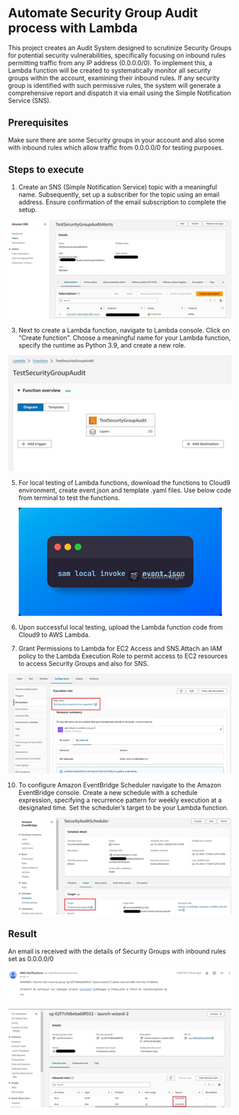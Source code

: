 
# Automate Security Group Audit process with Lambda 

This project creates an Audit System designed to scrutinize Security Groups for potential security vulnerabilities, specifically focusing on inbound rules permitting traffic from any IP address (0.0.0.0/0). To implement this, a Lambda function will be created to systematically monitor all security groups within the account, examining their inbound rules. If any security group is identified with such permissive rules, the system will generate a comprehensive report and dispatch it via email using the Simple Notification Service (SNS).

## Prerequisites

Make sure there are some Security groups in your account and also some with inbound rules which allow traffic from 0.0.0.0/0 for testing purposes.

## Steps to execute

1.	Create an SNS (Simple Notification Service) topic with a meaningful name. Subsequently, set up a subscriber for the topic using an email address. Ensure confirmation of the email subscription to complete the setup.

   ![alt text](https://github.com/pratheekshavrao/Automate_SecurityGroupAudit_Lambda/blob/master/images/Sns_topic_created.jpg)

3.	Next to create a Lambda function,  navigate to Lambda console. Click on "Create function". Choose a meaningful name for your Lambda function, specify the runtime as Python 3.9, and create a new role.

   ![alt text](https://github.com/pratheekshavrao/Automate_SecurityGroupAudit_Lambda/blob/master/images/Lambda_created.jpg)

5. For local testing of Lambda functions, download the functions to Cloud9 environment, create event.json and template .yaml files. Use below code from terminal to test the functions.

   ![alt text](https://github.com/pratheekshavrao/Automate_SecurityGroupAudit_Lambda/blob/master/images/Local_invoke_command.jpeg)

7. Upon successful local testing, upload the Lambda function code from Cloud9 to AWS Lambda.

8.	Grant Permissions to Lambda for EC2 Access and SNS.Attach an IAM policy to the Lambda Execution Role to permit access to EC2 resources to access Security Groups and also for SNS.

   ![alt text](https://github.com/pratheekshavrao/Automate_SecurityGroupAudit_Lambda/blob/master/images/Execution_role_lambda.jpg)

10.	To configure Amazon EventBridge Scheduler navigate to the Amazon EventBridge console.  Create a new schedule with a schedule expression, specifying a recurrence pattern for weekly execution at a designated time. Set the scheduler’s target to be your Lambda function.

    ![alt text](https://github.com/pratheekshavrao/Automate_SecurityGroupAudit_Lambda/blob/master/images/Event_bridge_schedule_created.jpg)

## Result

An email is received with the details of Security Groups with inbound rules set as 0.0.0.0/0

![alt text](https://github.com/pratheekshavrao/Automate_SecurityGroupAudit_Lambda/blob/master/images/Email_received.jpg)

![alt text](https://github.com/pratheekshavrao/Automate_SecurityGroupAudit_Lambda/blob/master/images/Security%20_group.jpg)
